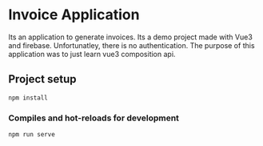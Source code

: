 # Invoice Application
Its an application to generate invoices. Its a demo project made with Vue3 and firebase. Unfortunatley, there is no authentication. The purpose of this application was to just learn vue3 composition api.

## Project setup
```
npm install
```

### Compiles and hot-reloads for development
```
npm run serve
```

